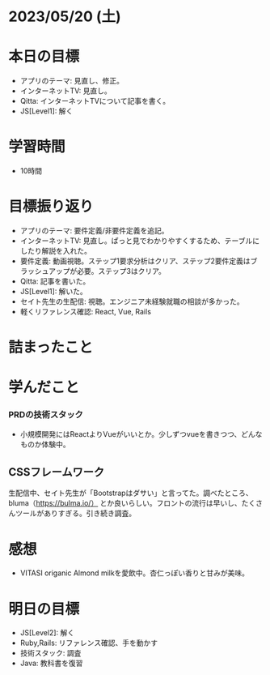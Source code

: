 # 2023/05/20 (土)

# 本日の目標

- アプリのテーマ: 見直し、修正。
- インターネットTV: 見直し。
- Qitta: インターネットTVについて記事を書く。
- JS[Level1]: 解く

# 学習時間

- 10時間

# 目標振り返り

- アプリのテーマ: 要件定義/非要件定義を追記。
- インターネットTV: 見直し。ぱっと見でわかりやすくするため、テーブルにしたり解説を入れた。
- 要件定義: 動画視聴。ステップ1要求分析はクリア、ステップ2要件定義はブラッシュアップが必要。ステップ3はクリア。
- Qitta: 記事を書いた。
- JS[Level1]: 解いた。
- セイト先生の生配信: 視聴。エンジニア未経験就職の相談が多かった。
- 軽くリファレンス確認: React, Vue, Rails

# 詰まったこと


# 学んだこと

### PRDの技術スタック
- 小規模開発にはReactよりVueがいいとか。少しずつvueを書きつつ、どんなものか体験中。

## CSSフレームワーク

生配信中、セイト先生が「Bootstrapはダサい」と言ってた。調べたところ、bluma（https://bulma.io/） とか良いらしい。フロントの流行は早いし、たくさんツールがありすぎる。引き続き調査。


# 感想

- VITASI origanic Almond milkを愛飲中。杏仁っぽい香りと甘みが美味。

# 明日の目標

- JS[Level2]: 解く
- Ruby,Rails: リファレンス確認、手を動かす
- 技術スタック: 調査
- Java: 教科書を復習
